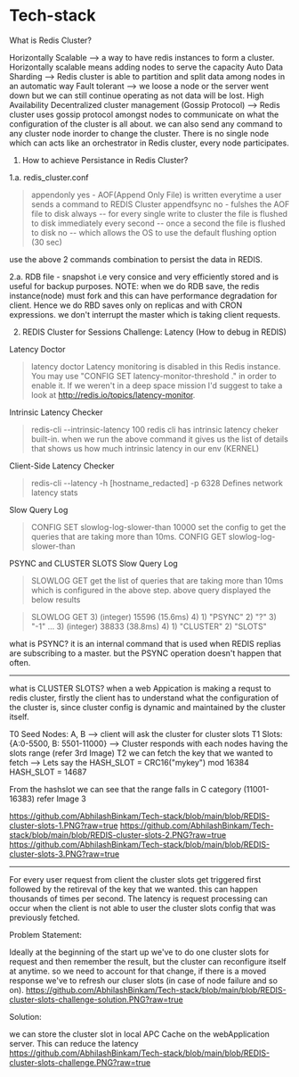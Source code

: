 # Tech-stack

What is Redis Cluster?

Horizontally Scalable --> a way to have redis instances to form a cluster. Horizontally scalable means adding nodes to serve the capacity
Auto Data Sharding --> Redis cluster is able to partition and split data among nodes in an automatic way 
Fault tolerant --> we loose a node or the server went down but we can still continue operating as not data will be lost. High Availability
Decentralized cluster management (Gossip Protocol) --> Redis cluster uses gossip protocol amongst nodes to communicate on what the configuration of the cluster is all about. we can also send any command to any cluster node inorder to change the cluster. There is no single node which can acts like an orchestrator in Redis cluster, every node participates. 

1. How to achieve Persistance in Redis Cluster? 

1.a. redis_cluster.conf
> appendonly yes - AOF(Append Only File) is written everytime a user sends a command to REDIS Cluster
> appendfsync no - fulshes the AOF file to disk 
	always -- for every single write to cluster the file is flushed to disk immediately
	every second -- once a second the file is flushed to disk
	no -- which allows the OS to use the default flushing option (30 sec)

use the above 2 commands combination to persist the data in REDIS.

2.a. RDB file - snapshot i.e very consice and very efficiently stored and is useful for backup purposes.
NOTE: when we do RDB save, the redis instance(node) must fork and this can have performance degradation for client. Hence we do RBD saves only on replicas and with CRON expressions. 
we don't interrupt the master which is taking client requests.

2. REDIS Cluster for Sessions
Challenge: Latency (How to debug in REDIS)

Latency Doctor

> latency doctor
Latency monitoring is disabled in this Redis instance. 
You may use "CONFIG SET latency-monitor-threshold <milliseconds>." in order to enable it. 
If we weren't in a deep space mission I'd suggest to take a look at http://redis.io/topics/latency-monitor.

Intrinsic Latency Checker

> redis-cli --intrinsic-latency 100
redis cli has intrinsic latency cheker built-in.
when we run the above command it gives us the list of details that shows us how much intrinsic latency in our env (KERNEL)

Client-Side Latency Checker

> redis-cli --latency -h [hostname_redacted] -p 6328
Defines network latency stats

Slow Query Log
> CONFIG SET slowlog-log-slower-than 10000
set the config to get the queries that are taking more than 10ms.
> CONFIG GET slowlog-log-slower-than


PSYNC and CLUSTER SLOTS
Slow Query Log
> SLOWLOG GET
get the list of queries that are taking more than 10ms which is configured in the above step.
above query displayed the below results

> SLOWLOG GET
	3) (integer) 15596 (15.6ms)
	4) 1) "PSYNC"
	   2) "?"
	   3) "-1"
...
	3) (integer) 38833 (38.8ms)
	4) 1) "CLUSTER"
	   2) "SLOTS"
	   
what is PSYNC? it is an internal command that is used when REDIS replias are subscribing to a master. but the PSYNC operation doesn't happen that often.

------------------------------------------------
what is CLUSTER SLOTS?
when a web Appication is making a requst to redis cluster, firstly the client has to understand what the configuration of the cluster is, since cluster config is dynamic 
and maintained by the cluster itself.

T0 Seed Nodes: A, B --> client will ask the cluster for cluster slots
T1 Slots: {A:0-5500, B: 5501-11000} --> Cluster responds with each nodes having the slots range (refer 3rd Image)
T2 we can fetch the key that we wanted to fetch 
	--> Lets say the HASH_SLOT = CRC16("mykey") mod 16384
	    HASH_SLOT = 14687

From the hashslot we can see that the range falls in C category (11001-16383) refer Image 3

https://github.com/AbhilashBinkam/Tech-stack/blob/main/blob/REDIS-cluster-slots-1.PNG?raw=true
https://github.com/AbhilashBinkam/Tech-stack/blob/main/blob/REDIS-cluster-slots-2.PNG?raw=true
https://github.com/AbhilashBinkam/Tech-stack/blob/main/blob/REDIS-cluster-slots-3.PNG?raw=true

-------------------------------------------------

For every user request from client the cluster slots get triggered first followed by the retireval of the key that we wanted. this can happen thousands of times per second. 
The latency is request processing can occur when the client is not able to user the cluster slots config that was previously fetched.

Problem Statement:

Ideally at the beginning of the start up we've to do one cluster slots for request and then remember the result, but the cluster can reconfigure itself at anytime. 
so we need to account for that change, if there is a moved response we've to refresh our cluser slots (in case of node failure and so on).
https://github.com/AbhilashBinkam/Tech-stack/blob/main/blob/REDIS-cluster-slots-challenge-solution.PNG?raw=true

Solution: 

we can store the cluster slot in local APC Cache on the webApplication server. This can reduce the latency 
https://github.com/AbhilashBinkam/Tech-stack/blob/main/blob/REDIS-cluster-slots-challenge.PNG?raw=true

